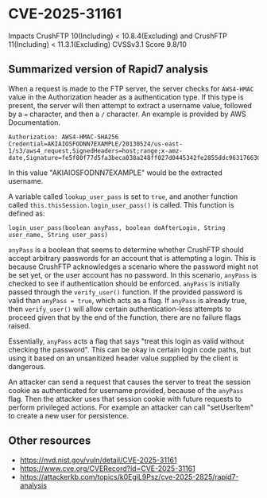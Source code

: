 #  CVE-2025-31161
Impacts CrushFTP 10(Including) < 10.8.4(Excluding) and CrushFTP 11(Including) < 11.3.1(Excluding)
CVSSv3.1 Score 9.8/10

##  Summarized version of Rapid7 analysis
When a request is made to the FTP server, the server checks for ```AWS4-HMAC``` value in the Authorization header as a authentication type. If this type is present, the server will then attempt to extract a username value, followed by a ```=``` character, and then a ```/``` character. An example is provided by AWS Documentation.
```
Authorization: AWS4-HMAC-SHA256 Credential=AKIAIOSFODNN7EXAMPLE/20130524/us-east-1/s3/aws4_request,SignedHeaders=host;range;x-amz-date,Signature=fe5f80f77d5fa3beca038a248ff027d0445342fe2855ddc963176630326f1024
``` 
In this value "AKIAIOSFODNN7EXAMPLE" would be the extracted username.

A variable called ```lookup_user_pass``` is set to ```true```, and another function called ```this.thisSession.login_user_pass()``` is called. This function is defined as:
```
login_user_pass(boolean anyPass, boolean doAfterLogin, String user_name, String user_pass)
```

```anyPass``` is a boolean that seems to determine whether CrushFTP should accept arbitrary passwords for an account that is attempting a login. This is because CrushFTP acknowledges a scenario where the password might not be set yet, or the user account has no password. In this scenario, ```anyPass``` is checked to see if authentication should be enforced. ``anyPass`` is initially passed through the ```verify_user()``` function. If the provided password is valid than ```anyPass = true```, which acts as a flag. If ```anyPass``` is already true, then ```verify_user()``` will allow certain authentication-less attempts to proceed given that by the end of the function, there are no failure flags raised.
  
Essentially, ```anyPass``` acts a flag that says "treat this login as valid without checking the password". This can be okay in certain login code paths, but using it based on an unsanitized header value supplied by the client is dangerous.

An attacker can send a request that causes the server to treat the session cookie as authenticated for username provided, because of the ```anyPass``` flag. Then the attacker uses that session cookie with future requests to perform privileged actions. For example an attacker can call "setUserItem" to create a new user for persistence.

##  Other resources
* https://nvd.nist.gov/vuln/detail/CVE-2025-31161
* https://www.cve.org/CVERecord?id=CVE-2025-31161
* https://attackerkb.com/topics/k0EgiL9Psz/cve-2025-2825/rapid7-analysis